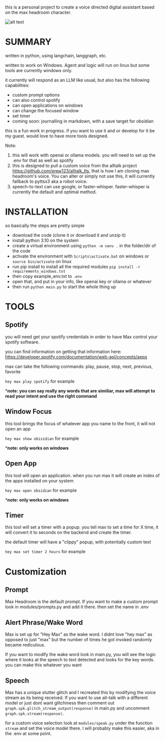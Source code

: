 this is a personal project to create a voice directed digital assistant based on the max headroom character.

![alt text](https://www.cartoonbrew.com/wp-content/uploads/2013/05/maxheadroom_main-1280x600.jpg)

# SUMMARY

written in python, using langchain, langgraph, etc.

written to work on Windows. Agent and logic will run on linux but some tools are currently windows only.

it currently will respond as an LLM like usual, but also has the following capabilities:

- custom prompt options
- can also control spotify
- can open applications on windows
- can change the focused window
- set timer
- coming soon:  journalling in markdown, with a save target for obsidian

this is a fun work in progress. if you want to use it and or develop for it be my guest. would love to have more tools designed.

Note:

1) this will work with openai or ollama models. you will need to set up the .env for that as well as spotify
2) this is designed to pull a custom voice from the alltalk project https://github.com/erew123/alltalk_tts, that is how I am cloning max headroom's voice. You can alter or simply not use this, it will currently fallback to pyttsx3 aka a robot voice.
3) speech-to-text can use google, or faster-whisper. faster-whisper is currently the default and optimal method.

# INSTALLATION

so basically the steps are pretty simple

- download the code (clone it or download it and unzip it)
- install python 3.10 on the system
- create a virtual environment using `python -m venv .` in the folder/dir of the code
- activate the environment with `Scripts\activate.bat` on windows or `source bin/activate` on linux
- run pip install to install all the required modules `pip install -r requirements_windows.txt`
- then copy example_env.txt to `.env`
- open that, and put in your info, like openai key or ollama or whatever
- then run `python main.py` to start the whole thing up

# TOOLS

## Spotify

you will need get your spotify credentials in order to have Max control your spotify software.

you can find information on getting that information here: https://developer.spotify.com/documentation/web-api/concepts/apps

max can take the following commands: play, pause, stop, next, previous, favorite

`hey max play spotify` for example

***note: you can say really any words that are similiar, max will attempt to read your intent and use the right command**

## Window Focus

this tool brings the focus of whatever app you name to the front, it will not open an app

`hey max show obisidian` for example

***note: only works on windows**

## Open App

this tool will open an application. when you run max it will create an index of the apps installed on your system

`hey max open obsidian` for example

***note: only works on windows**

## Timer

this tool will set a timer with a popup. you tell max to set a time for X time, it will convert it to seconds on the backend and create the timer.

the default timer will have a "clippy" popup, with potentially custom text

`hey max set timer 2 hours` for example

# Customization

## Prompt

Max Headroom is the default prompt. If you want to make a custom prompt look in modules/prompts.py and add it there. then set the name in .env

## Alert Phrase/Wake Word

Max is set up for "Hey Max" as the wake word. I didnt love "hey max" as opposed to just "max" but the number of times he got invoked randomly became rediculous.

If you want to modify the wake word look in main.py, you will see the logic where it looks at the speech to text detected and looks for the key words. you can make this whatever you want

## Speech

Max has a unique stutter glitch and I recreated this by modifying the voice stream as its being received. If you want to use all-talk with a different model or just dont want glitchiness then comment out `graph.spk.glitch_stream_output(response)` in main.py and uncomment `graph.spk.stream(response)`.

for a custom voice selection look at `modules/speak.py` under the function `stream` and set the voice model there. I will probably make this easier, aka in the .env at some point.

